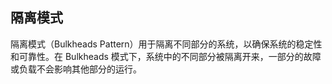 ## 隔离模式

隔离模式（Bulkheads Pattern）用于隔离不同部分的系统，以确保系统的稳定性和可靠性。在 Bulkheads 模式下，系统中的不同部分被隔离开来，一部分的故障或负载不会影响其他部分的运行。

